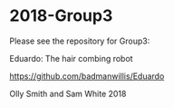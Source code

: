 # 2018-Group3

Please see the repository for Group3: 

Eduardo: The hair combing robot

https://github.com/badmanwillis/Eduardo

Olly Smith and Sam White 2018
